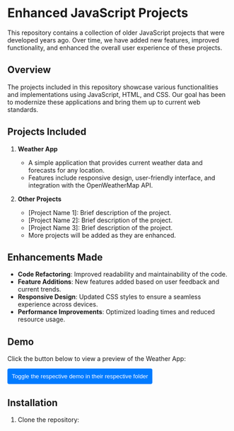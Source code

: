 # Enhanced JavaScript Projects

This repository contains a collection of older JavaScript projects that were developed years ago. Over time, we have added new features, improved functionality, and enhanced the overall user experience of these projects.

## Overview

The projects included in this repository showcase various functionalities and implementations using JavaScript, HTML, and CSS. Our goal has been to modernize these applications and bring them up to current web standards.

## Projects Included

1. **Weather App**

   - A simple application that provides current weather data and forecasts for any location.
   - Features include responsive design, user-friendly interface, and integration with the OpenWeatherMap API.

2. **Other Projects**
   - [Project Name 1]: Brief description of the project.
   - [Project Name 2]: Brief description of the project.
   - [Project Name 3]: Brief description of the project.
   - More projects will be added as they are enhanced.

## Enhancements Made

- **Code Refactoring**: Improved readability and maintainability of the code.
- **Feature Additions**: New features added based on user feedback and current trends.
- **Responsive Design**: Updated CSS styles to ensure a seamless experience across devices.
- **Performance Improvements**: Optimized loading times and reduced resource usage.

## Demo

<p>Click the button below to view a preview of the Weather App:</p>

<button onclick="toggleDemo()" style="padding: 10px; background-color: #007BFF; color: white; border: none; border-radius: 4px; cursor: pointer;">
    Toggle the respective demo in their respective folder
</button>

<div id="demoImageContainer" style="display: none; margin-top: 10px;">
    <a href="" target="_blank">
        <img src="path_to_demo_image.jpg" alt="look in the folder" style="max-width: 600px; border: 1px solid #ddd; border-radius: 4px; padding: 5px;"/>
    </a>
</div>

<script>
    function toggleDemo() {
        var container = document.getElementById("demoImageContainer");
        if (container.style.display === "none") {
            container.style.display = "block";
        } else {
            container.style.display = "none";
        }
    }
</script>

## Installation

1. Clone the repository:

   ```bash

   ```
